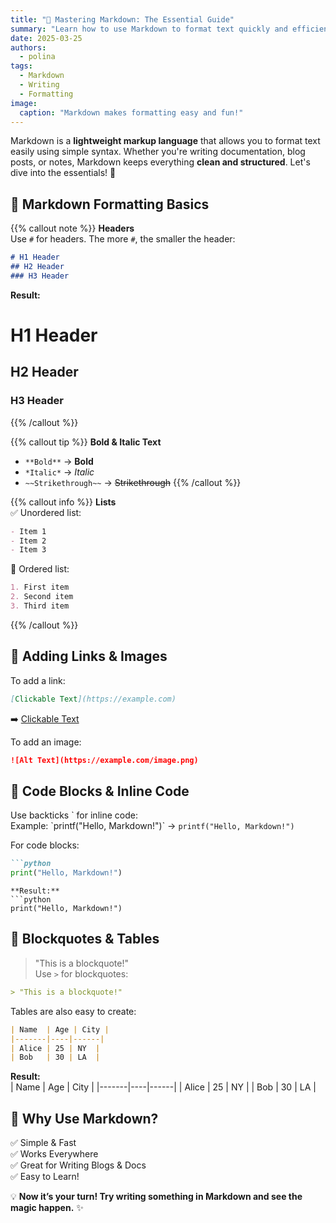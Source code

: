 ```yaml
---
title: "📝 Mastering Markdown: The Essential Guide"
summary: "Learn how to use Markdown to format text quickly and efficiently!"
date: 2025-03-25
authors:
  - polina
tags:
  - Markdown
  - Writing
  - Formatting
image:
  caption: "Markdown makes formatting easy and fun!"
---
```


Markdown is a **lightweight markup language** that allows you to format text easily using simple syntax. Whether you're writing documentation, blog posts, or notes, Markdown keeps everything **clean and structured**. Let's dive into the essentials! 🚀

## 🎨 Markdown Formatting Basics

{{% callout note %}}
**Headers**  
Use `#` for headers. The more `#`, the smaller the header:

```markdown
# H1 Header
## H2 Header
### H3 Header
```
**Result:**  
# H1 Header  
## H2 Header  
### H3 Header  
{{% /callout %}}

{{% callout tip %}}
**Bold & Italic Text**  
- `**Bold**` → **Bold**
- `*Italic*` → *Italic*
- `~~Strikethrough~~` → ~~Strikethrough~~
{{% /callout %}}

{{% callout info %}}
**Lists**  
✅ Unordered list:
```markdown
- Item 1
- Item 2
- Item 3
```
🔢 Ordered list:
```markdown
1. First item
2. Second item
3. Third item
```
{{% /callout %}}

## 🔗 Adding Links & Images

To add a link:
```markdown
[Clickable Text](https://example.com)
```
➡️ [Clickable Text](https://example.com)

To add an image:
```markdown
![Alt Text](https://example.com/image.png)
```

## 📝 Code Blocks & Inline Code

Use backticks \` for inline code:  
Example: \`printf("Hello, Markdown!")\` → `printf("Hello, Markdown!")`

For code blocks:
```markdown
```python
print("Hello, Markdown!")
```
```
**Result:**
```python
print("Hello, Markdown!")
```

## 📌 Blockquotes & Tables

> "This is a blockquote!"  
Use `>` for blockquotes:
```markdown
> "This is a blockquote!"
```

Tables are also easy to create:
```markdown
| Name  | Age | City |
|-------|----|------|
| Alice | 25 | NY  |
| Bob   | 30 | LA  |
```
**Result:**  
| Name  | Age | City |
|-------|----|------|
| Alice | 25 | NY  |
| Bob   | 30 | LA  |

## 🎯 Why Use Markdown?
✅ Simple & Fast  
✅ Works Everywhere  
✅ Great for Writing Blogs & Docs  
✅ Easy to Learn!  

💡 **Now it’s your turn! Try writing something in Markdown and see the magic happen.** ✨



